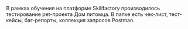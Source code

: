 В рамках обучения на платформе Skillfactory производилось тестирование pet-проекта Дом питомца. В папке есть чек-лист, тест-кейсы, баг-репорты, коллекция запросов Postman.
